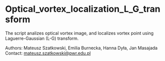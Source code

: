 # Optical_vortex_localization_L_G_transform
The script analizes optical vortex image, and localizes vortex point using Laguerre-Gaussian (L-G) transform.

Authors: Mateusz Szatkowski, Emilia Burnecka, Hanna Dyła, Jan Masajada
Contact: mateusz.szatkowski@pwr.edu.pl
